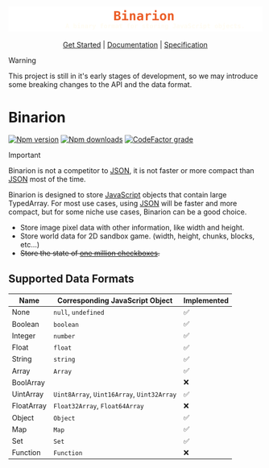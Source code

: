 <picture>
  <source media="(prefers-color-scheme: dark)" srcset="https://raw.githubusercontent.com/LmanTW/Binarion/main/Assets/Visuals/Banner_Dark.svg">
  <source media="(prefers-color-scheme: light)" srcset="https://raw.githubusercontent.com/LmanTW/Binarion/main/Assets/Visuals/Banner_Light.svg">
  <img alt="The banner" src="https://raw.githubusercontent.com/LmanTW/Binarion/main/Assets/Visuals/Banner_Dark.svg">
</picture>

<p align="center">
  <a href="https://github.com/LmanTW/Binarion/blob/main/Documents/GetStarted.md">Get Started</a> | 
  <a href="https://github.com/LmanTW/Binarion/blob/main/Documents/API.md">Documentation</a> | 
  <a href="https://github.com/LmanTW/Binarion/blob/main/Documents/Specification.md">Specification</a>
</p>

> [!WARNING]
> This project is still in it's early stages of development, so we may introduce some breaking changes to the API and the data format.

# Binarion
[![Npm version](https://img.shields.io/npm/v/binarion)](https://www.npmjs.com/package/binarion) [![Npm downloads](https://img.shields.io/npm/dm/binarion)](https://www.npmjs.com/package/binarion) [![CodeFactor grade](https://img.shields.io/codefactor/grade/github/LmanTW/Binarion)](https://www.codefactor.io/repository/github/lmantw/binarion/)

> [!IMPORTANT]
> Binarion is not a competitor to [JSON](https://zh.wikipedia.org/wiki/JSON), it is not faster or more compact than [JSON](https://zh.wikipedia.org/wiki/JSON) most of the time.

Binarion is designed to store [JavaScript](https://en.wikipedia.org/wiki/JavaScript) objects that contain large TypedArray. For most use cases, using [JSON](https://zh.wikipedia.org/wiki/JSON) will be faster and more compact, but for some niche use cases, Binarion can be a good choice.

* Store image pixel data with other information, like width and height.
* Store world data for 2D sandbox game. (width, height, chunks, blocks, etc...)
* ~~Store the state of [one million checkboxes](https://onemillioncheckboxes.com).~~

## Supported Data Formats
| Name       | Corresponding JavaScript Object             | Implemented |
| ---        | ---                                         | ---         |
| None       | `null`, `undefined`                         | ✅          |
| Boolean    | `boolean`                                   | ✅          |
| Integer    | `number`                                    | ✅          |
| Float      | `float`                                     | ✅          |
| String     | `string`                                    | ✅          |
| Array      | `Array`                                     | ✅          |
| BoolArray  |                                             | ❌          |
| UintArray  | `Uint8Array`, `Uint16Array`, `Uint32Array`  | ✅          |
| FloatArray | `Float32Array`, `Float64Array`              | ❌          |
| Object     | `Object`                                    | ✅          |
| Map        | `Map`                                       | ✅          |
| Set        | `Set`                                       | ✅          |
| Function   | `Function`                                  | ❌          |

